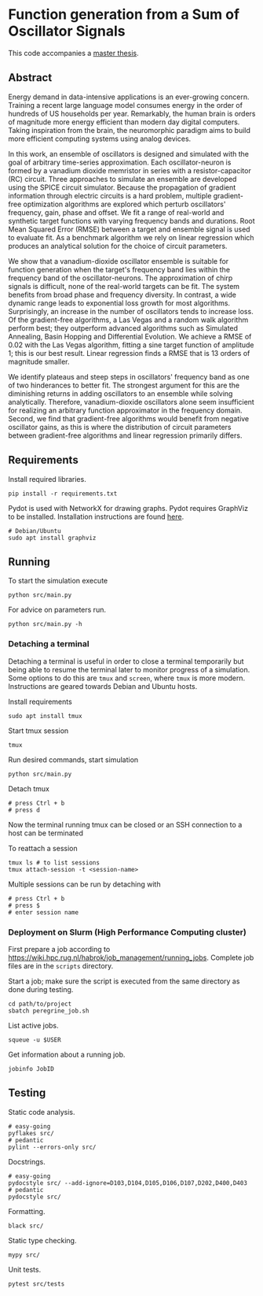 # Function generation from a Sum of Oscillator Signals

This code accompanies a [master thesis](https://fse.studenttheses.ub.rug.nl/id/eprint/31138).

## Abstract

Energy demand in data-intensive applications is an ever-growing concern.
Training a recent large language model consumes energy in the order of hundreds of US households per year.
Remarkably, the human brain is orders of magnitude more energy efficient than modern day digital computers.
Taking inspiration from the brain, the neuromorphic paradigm aims to build more efficient computing systems using analog devices. 

In this work, an ensemble of oscillators is designed and simulated with the goal of arbitrary time-series approximation.
Each oscillator-neuron is formed by a vanadium dioxide memristor in series with a resistor-capacitor (RC) circuit.
Three approaches to simulate an ensemble are developed using the SPICE circuit simulator.
Because the propagation of gradient information through electric circuits is a hard problem, multiple gradient-free optimization algorithms are explored which perturb oscillators' frequency, gain, phase and offset.
We fit a range of real-world and synthetic target functions with varying frequency bands and durations.
Root Mean Squared Error (RMSE) between a target and ensemble signal is used to evaluate fit.
As a benchmark algorithm we rely on linear regression which produces an analytical solution for the choice of circuit parameters.

We show that a vanadium-dioxide oscillator ensemble is suitable for function generation when the target's frequency band lies within the frequency band of the oscillator-neurons.
The approximation of chirp signals is difficult, none of the real-world targets can be fit.
The system benefits from broad phase and frequency diversity.
In contrast, a wide dynamic range leads to exponential loss growth for most algorithms.
Surprisingly, an increase in the number of oscillators tends to increase loss.
Of the gradient-free algorithms, a Las Vegas and a random walk algorithm perform best; they outperform advanced algorithms such as Simulated Annealing, Basin Hopping and Differential Evolution.
We achieve a RMSE of 0.02 with the Las Vegas algorithm, fitting a sine target function of amplitude 1; this is our best result.
Linear regression finds a RMSE that is 13 orders of magnitude smaller.

We identify plateaus and steep steps in oscillators' frequency band as one of two hinderances to better fit.
The strongest argument for this are the diminishing returns in adding oscillators to an ensemble while solving analytically.
Therefore, vanadium-dioxide oscillators alone seem insufficient for realizing an arbitrary function approximator in the frequency domain.
Second, we find that gradient-free algorithms would benefit from negative oscillator gains, as this is where the distribution of circuit parameters between gradient-free algorithms and linear regression primarily differs.

## Requirements

Install required libraries.

    pip install -r requirements.txt

Pydot is used with NetworkX for drawing graphs.
Pydot requires GraphViz to be installed.
Installation instructions are found [here](https://graphviz.org/download/).

    # Debian/Ubuntu
    sudo apt install graphviz

## Running

To start the simulation execute

    python src/main.py

For advice on parameters run.

    python src/main.py -h

### Detaching a terminal

Detaching a terminal is useful in order to close a terminal temporarily but being able to resume the terminal later to monitor progress of a simulation.
Some options to do this are `tmux` and `screen`, where `tmux` is more modern.
Instructions are geared towards Debian and Ubuntu hosts.

Install requirements

    sudo apt install tmux

Start tmux session

    tmux

Run desired commands, start simulation

    python src/main.py

Detach tmux

    # press Ctrl + b
    # press d

Now the terminal running tmux can be closed or an SSH connection to a host can be terminated

To reattach a session

    tmux ls # to list sessions
    tmux attach-session -t <session-name>

Multiple sessions can be run by detaching with

    # press Ctrl + b
    # press $
    # enter session name

### Deployment on Slurm (High Performance Computing cluster)

First prepare a job according to <https://wiki.hpc.rug.nl/habrok/job_management/running_jobs>.
Complete job files are in the `scripts` directory.

Start a job; make sure the script is executed from the same directory as done during testing.

    cd path/to/project
    sbatch peregrine_job.sh

List active jobs.

    squeue -u $USER
    
Get information about a running job.

    jobinfo JobID

## Testing

Static code analysis.

    # easy-going
    pyflakes src/
    # pedantic
    pylint --errors-only src/

Docstrings.

    # easy-going
    pydocstyle src/ --add-ignore=D103,D104,D105,D106,D107,D202,D400,D403
    # pedantic
    pydocstyle src/

Formatting.

    black src/

Static type checking.

    mypy src/

Unit tests.

    pytest src/tests